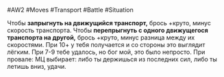 #AW2  #Moves #Transport #Battle #Situation 

Чтобы **запрыгнуть на движущийся транспорт,** брось +круто, минус скорость транспорта. Чтобы **перепрыгнуть с одного движущегося транспорта на другой,** брось +круто, минус разница между их скоростями. При 10+ у тебя получается и со стороны это выглядит лёгким. При 7-9 тебе удалось, но бог мой, это было непросто. При провале: МЦ выбирает: либо ты держишься из последних сил, либо ты летишь вниз, удачи.